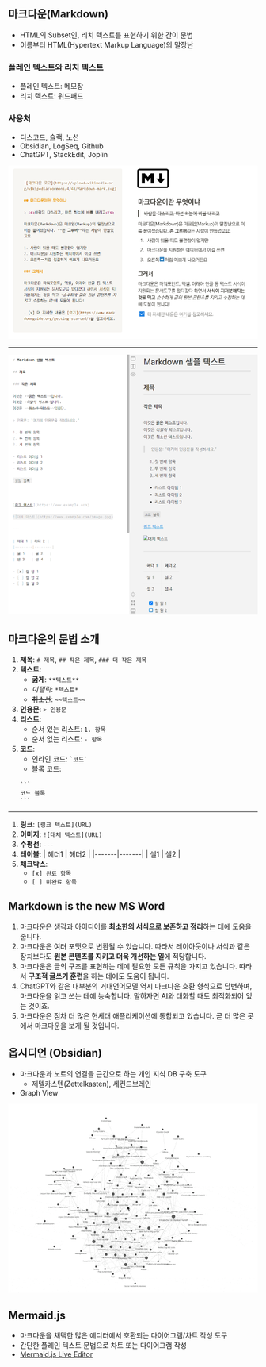 ## 마크다운(Markdown)

- HTML의 Subset인, 리치 텍스트를 표현하기 위한 간이 문법
- 이름부터 HTML(Hypertext Markup Language)의 말장난

### 플레인 텍스트와 리치 텍스트

- 플레인 텍스트: 메모장
- 리치 텍스트: 워드패드

### 사용처

- 디스코드, 슬랙, 노션
- Obsidian, LogSeq, Github
- ChatGPT, StackEdit, Joplin

![](../attachments/Pasted%20image%2020241120233959.png)

---

![](../attachments/40adcd5285a2e1cc5e9028d0f7bbd81d.png)

## 마크다운의 문법 소개

1. **제목**: `# 제목`, `## 작은 제목`, `### 더 작은 제목`
2. **텍스트**:
    - **굵게**: `**텍스트**`
    - *이탤릭*: `*텍스트*`
    - ~~취소선~~: `~~텍스트~~`
3. **인용문**: `> 인용문`
4. **리스트**:
    - 순서 있는 리스트: `1. 항목`
    - 순서 없는 리스트: `- 항목`
5. **코드**:
    - 인라인 코드: `` `코드` ``
    - 블록 코드: 
    ````
    ```
    코드 블록
    ```
    ````

---

1. **링크**: `[링크 텍스트](URL)`
2. **이미지**: `![대체 텍스트](URL)`
3. **수평선**: `---`
4. **테이블**:
    | 헤더1 | 헤더2 |
    |-------|-------|
    | 셀1   | 셀2   |
5. **체크박스**:
    - `[x] 완료 항목`
    - `[ ] 미완료 항목`

## Markdown is the new MS Word

1. 마크다운은 생각과 아이디어를 **최소한의 서식으로 보존하고 정리**하는 데에 도움을 줍니다.
2. 마크다운은 여러 포맷으로 변환될 수 있습니다. 따라서 레이아웃이나 서식과 같은 장치보다도 **원본 콘텐츠를 지키고 더욱 개선하는 일**에 적당합니다.
3. 마크다운은 글의 구조를 표현하는 데에 필요한 모든 규칙을 가지고 있습니다. 따라서 **구조적 글쓰기 훈련**을 하는 데에도 도움이 됩니다.
4. ChatGPT와 같은 대부분의 거대언어모델 역시 마크다운 호환 형식으로 답변하며, 마크다운을 읽고 쓰는 데에 능숙합니다. 말하자면 AI와 대화할 때도 최적화되어 있는 것이죠.
5. 마크다운은 점차 더 많은 현세대 애플리케이션에 통합되고 있습니다. 곧 더 많은 곳에서 마크다운을 보게 될 것입니다.

## 옵시디언 (Obsidian)

- 마크다운과 노트의 연결을 근간으로 하는 개인 지식 DB 구축 도구
	- 제텔카스텐(Zettelkasten), 세컨드브레인
- Graph View

![](../노코드%20엔지니어링/attachments/image.gif.10e392976cfc4428a5f951aca28b9b5b.gif)

## Mermaid.js

- 마크다운을 채택한 많은 에디터에서 호환되는 다이어그램/차트 작성 도구
- 간단한 플레인 텍스트 문법으로 차트 또는 다이어그램 작성
- [Mermaid.js Live Editor](https://mermaid.live/edit)

